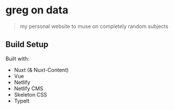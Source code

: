 # greg on data

> my personal website to muse on completely random subjects

## Build Setup

Built with:
- Nuxt (& Nuxt-Content)
- Vue
- Netlify
- Netlify CMS
- Skeleton CSS
- TypeIt

